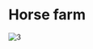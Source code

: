 # Horse farm
![3](https://github.com/mohammadarchitect20/horse-farm/assets/142441741/6f73cf50-5e9a-4af5-9bda-9c3ad42e5f4c)
